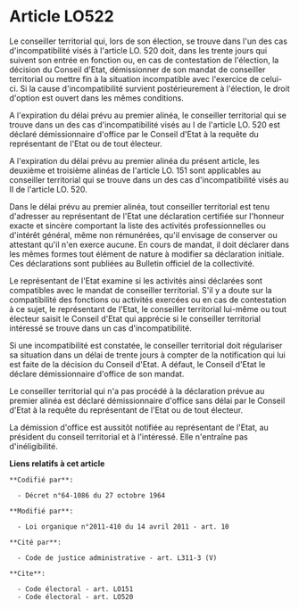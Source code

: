 # Article LO522

Le conseiller territorial qui, lors de son élection, se trouve dans l'un des cas d'incompatibilité visés à l'article LO. 520
doit, dans les trente jours qui suivent son entrée en fonction ou, en cas de contestation de l'élection, la décision du
Conseil d'Etat, démissionner de son mandat de conseiller territorial ou mettre fin à la situation incompatible avec
l'exercice de celui-ci. Si la cause d'incompatibilité survient postérieurement à l'élection, le droit d'option est ouvert
dans les mêmes conditions. 

A l'expiration du délai prévu au premier alinéa, le conseiller territorial qui se trouve dans un des cas d'incompatibilité
visés au I de l'article LO. 520 est déclaré démissionnaire d'office par le Conseil d'Etat à la requête du représentant de
l'Etat ou de tout électeur. 

A l'expiration du délai prévu au premier alinéa du présent article, les deuxième et troisième alinéas de l'article LO. 151
sont applicables au conseiller territorial qui se trouve dans un des cas d'incompatibilité visés au II de l'article LO. 520. 

Dans le délai prévu au premier alinéa, tout conseiller territorial est tenu d'adresser au représentant de l'Etat une
déclaration certifiée sur l'honneur exacte et sincère comportant la liste des activités professionnelles ou d'intérêt
général, même non rémunérées, qu'il envisage de conserver ou attestant qu'il n'en exerce aucune. En cours de mandat, il doit
déclarer dans les mêmes formes tout élément de nature à modifier sa déclaration initiale. Ces déclarations sont publiées au
Bulletin officiel de la collectivité. 

Le représentant de l'Etat examine si les activités ainsi déclarées sont compatibles avec le mandat de conseiller territorial.
S'il y a doute sur la compatibilité des fonctions ou activités exercées ou en cas de contestation à ce sujet, le représentant
de l'Etat, le conseiller territorial lui-même ou tout électeur saisit le Conseil d'Etat qui apprécie si le conseiller
territorial intéressé se trouve dans un cas d'incompatibilité. 

Si une incompatibilité est constatée, le conseiller territorial doit régulariser sa situation dans un délai de trente jours à
compter de la notification qui lui est faite de la décision du Conseil d'Etat. A défaut, le Conseil d'Etat le déclare
démissionnaire d'office de son mandat. 

Le conseiller territorial qui n'a pas procédé à la déclaration prévue au premier alinéa est déclaré démissionnaire d'office
sans délai par le Conseil d'Etat à la requête du représentant de l'Etat ou de tout électeur. 

La démission d'office est aussitôt notifiée au représentant de l'Etat, au président du conseil territorial et à l'intéressé.
Elle n'entraîne pas d'inéligibilité.

**Liens relatifs à cet article**

	**Codifié par**:

	  - Décret n°64-1086 du 27 octobre 1964

	**Modifié par**:

	  - Loi organique n°2011-410 du 14 avril 2011 - art. 10

	**Cité par**:

	  - Code de justice administrative - art. L311-3 (V)

	**Cite**:

	  - Code électoral - art. LO151
	  - Code électoral - art. LO520

